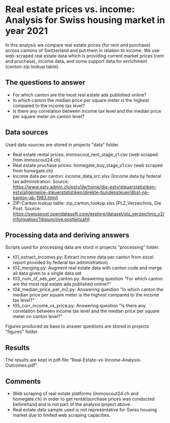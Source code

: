 # Real estate prices vs. income: Analysis for Swiss housing market in year 2021

In this analysis we compare real estate prices (for rent and purchase) across cantons of Switzerland and put them in relation to income. We use web-scraped real estate data which is providing current market prices (rent and pruchase), income data, and some support data for enrichment (canton-zip lookup table). 

## The questions to answer
* For which canton are the most real estate ads published online?
* In which canton the median price per square meter is the highest compared to the income tax level?
* Is there any correlation between income tax level and the median price per square meter on canton level?

## Data sources
Used data sources are stored in projects "data" folder.
* Real estate rental prices: immoscout_rent_stage_v1.csv (web scraped from immoscout24.ch)
* Real estate pruchase prices: homegate_buy_stage_v1.csv (web scraped from homegate.ch)
* Income data per canton: income_data_src.xlsx (Income data by federal tax administration. Source: https://www.estv.admin.ch/estv/de/home/die-estv/steuerstatistiken-estv/allgemeine-steuerstatistiken/direkte-bundessteuer/dbst-np-kanton-ab-1983.html)
* ZIP-Canton lookup table: zip_canton_lookup.xlsx (PLZ_Verzeichnis, Die Post. Source: https://swisspost.opendatasoft.com/explore/dataset/plz_verzeichnis_v2/information/?disjunctive.postleitzahl)

## Processing data and deriving answers
Scripts used for processing data are stord in projects "processing" folder.
* t01_extract_incomes.py: Extract income data per canton from excel report provided by federal tax administration)
* t02_merging.py: Augment real estate data with canton code and merge all data given to a single data set
* t03_num_of_ads_per_canton.py: Answering question "For which canton are the most real estate ads published online?"
* t04_median_price_per_m2.py: Answering question "In which canton the median price per square meter is the highest compared to the income tax level?"
* t05_corr_income_vs_price.py: Answering question "Is there any correlation between income tax level and the median price per square meter on canton level?"

Figures produced as base to answer questions are stored in projects "figures" folder.

## Results
The results are kept in pdf-file "Real-Estate-vs-Income-Analysis-Outcomes.pdf".

## Comments
* Web scraping of real estate platforms (immoscout24.ch and homegate.ch) in order to get rental/purchase prices was conducted beforehand and is not part of the analysis project above.
* Real estate data sample used is not representative for Swiss housing market due to limited web scraping capacities.

